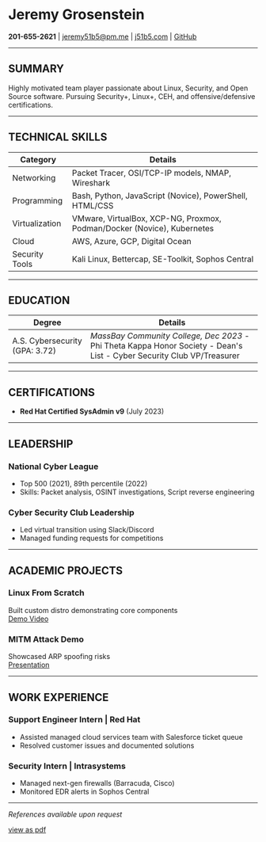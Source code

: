 # Jeremy Grosenstein  
**201-655-2621** | [jeremy51b5@pm.me](mailto:jeremy51b5@pm.me) | [j51b5.com](https://j51b5.com) | [GitHub](https://github.com/Jeremy-Gstein)

---

## **SUMMARY**  
Highly motivated team player passionate about Linux, Security, and Open Source software. Pursuing Security+, Linux+, CEH, and offensive/defensive certifications.

---

## **TECHNICAL SKILLS**
| **Category**               | **Details** |
|----------------------------|-------------|
| Networking                 | Packet Tracer, OSI/TCP-IP models, NMAP, Wireshark |
| Programming                | Bash, Python, JavaScript (Novice), PowerShell, HTML/CSS |
| Virtualization             | VMware, VirtualBox, XCP-NG, Proxmox, Podman/Docker (Novice), Kubernetes |
| Cloud                      | AWS, Azure, GCP, Digital Ocean |
| Security Tools             | Kali Linux, Bettercap, SE-Toolkit, Sophos Central |

---

## **EDUCATION**
| **Degree**               | **Details** |
|--------------------------|-------------|
| A.S. Cybersecurity (GPA: 3.72) | *MassBay Community College, Dec 2023* - Phi Theta Kappa Honor Society - Dean's List - Cyber Security Club VP/Treasurer |

---

## **CERTIFICATIONS**
- **Red Hat Certified SysAdmin v9** (July 2023)

---

## **LEADERSHIP**
### National Cyber League
- Top 500 (2021), 89th percentile (2022)  
- Skills: Packet analysis, OSINT investigations, Script reverse engineering

### Cyber Security Club Leadership
- Led virtual transition using Slack/Discord  
- Managed funding requests for competitions

---

## **ACADEMIC PROJECTS**
### Linux From Scratch
Built custom distro demonstrating core components  
[Demo Video](https://youtu.be/2GQZs2Js6pg)

### MITM Attack Demo
Showcased ARP spoofing risks  
[Presentation](https://youtu.be/D19emjjg1x0)

---

## **WORK EXPERIENCE**
### Support Engineer Intern | Red Hat
- Assisted managed cloud services team with Salesforce ticket queue  
- Resolved customer issues and documented solutions

### Security Intern | Intrasystems
- Managed next-gen firewalls (Barracuda, Cisco)  
- Monitored EDR alerts in Sophos Central

---

*References available upon request*

[view as pdf](/alt)
